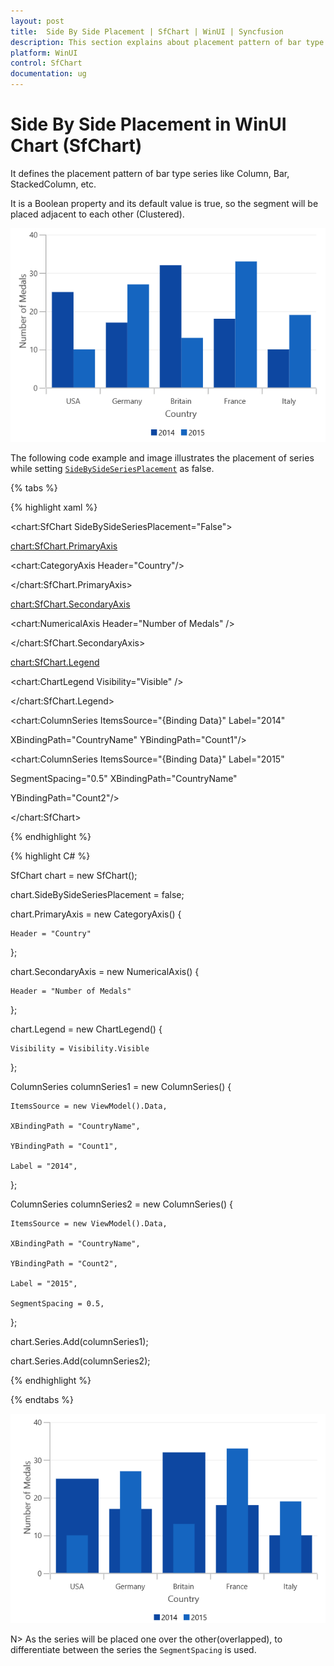 ```yaml
---
layout: post
title:  Side By Side Placement | SfChart | WinUI | Syncfusion
description: This section explains about placement pattern of bar type series like Column, Bar and RangeColumn in WinUI Charts (SfChart)
platform: WinUI
control: SfChart
documentation: ug
---
```


# Side By Side Placement in WinUI Chart (SfChart) 

It defines the placement pattern of bar type series like Column, Bar, StackedColumn, etc. 

It is a Boolean property and its default value is true, so the segment will be placed adjacent to each other (Clustered).

![Column chart type placed side by side](Series_images/series_sidebysideplacement_true.png)


The following code example and image illustrates the placement of series while setting [`SideBySideSeriesPlacement`](https://help.syncfusion.com/cr/WinUI/Syncfusion.UI.Xaml.Charts.ChartBase.html#Syncfusion_UI_Xaml_Charts_ChartBase_SideBySideSeriesPlacement) as false.

{% tabs %}

{% highlight xaml %}

<chart:SfChart SideBySideSeriesPlacement="False">

<chart:SfChart.PrimaryAxis>

<chart:CategoryAxis Header="Country"/>

</chart:SfChart.PrimaryAxis>

<chart:SfChart.SecondaryAxis>

<chart:NumericalAxis Header="Number of Medals" />                            

</chart:SfChart.SecondaryAxis>

<chart:SfChart.Legend>

<chart:ChartLegend Visibility="Visible" />

</chart:SfChart.Legend>

<chart:ColumnSeries ItemsSource="{Binding Data}" Label="2014"  

XBindingPath="CountryName" YBindingPath="Count1"/>

<chart:ColumnSeries ItemsSource="{Binding Data}" Label="2015"

SegmentSpacing="0.5" XBindingPath="CountryName" 

YBindingPath="Count2"/>            

</chart:SfChart>

{% endhighlight %}

{% highlight C# %}

SfChart chart = new SfChart();

chart.SideBySideSeriesPlacement = false;

chart.PrimaryAxis = new CategoryAxis()
{

    Header = "Country"

};

chart.SecondaryAxis = new NumericalAxis()
{

    Header = "Number of Medals"

};

chart.Legend = new ChartLegend()
{

    Visibility = Visibility.Visible

};

ColumnSeries columnSeries1 = new ColumnSeries()
{

    ItemsSource = new ViewModel().Data,

    XBindingPath = "CountryName",

    YBindingPath = "Count1",

    Label = "2014",

};

ColumnSeries columnSeries2 = new ColumnSeries()
{

    ItemsSource = new ViewModel().Data,

    XBindingPath = "CountryName",

    YBindingPath = "Count2",

    Label = "2015",

    SegmentSpacing = 0.5,

};

chart.Series.Add(columnSeries1);

chart.Series.Add(columnSeries2);

{% endhighlight %}

{% endtabs %}

![Column chart type place one over another.](Series_images/series_sidebysideplacement_false.png)


N> As the series will be placed one over the other(overlapped), to differentiate between the series the `SegmentSpacing` is used.